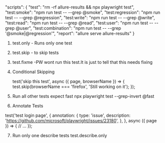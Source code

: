 "scripts": {
"test": "rm -rf allure-results && npx playwright test",
"test:smoke": "npm run test -- --grep @smoke",
"test:regression": "npm run test -- --grep @regression",
"test:write": "npm run test -- --grep @write",
"test:read": "npm run test -- --grep @read",
"test:user": "npm run test -- --grep @user",
"test:combination": "npm run test -- --grep '@smoke|@regression'",
"report": "allure serve allure-results"
}

1. test.only - Runs only one test
2. test.skip - to skip tests
3. test.fixme -PW wont run this test.It is just to tell that this needs fixing
4. Conditional Skipping

   test('skip this test', async ({ page, browserName }) => {
   test.skip(browserName === 'firefox', 'Still working on it');
   });

5. Run all other tests expect fast
   npx playwright test --grep-invert @fast

6. Annotate Tests

test('test login page', {
annotation: {
type: 'issue',
description: 'https://github.com/microsoft/playwright/issues/23180',
},
}, async ({ page }) => {
// ...
});

7. Run only one describe tests
   test.describe.only
